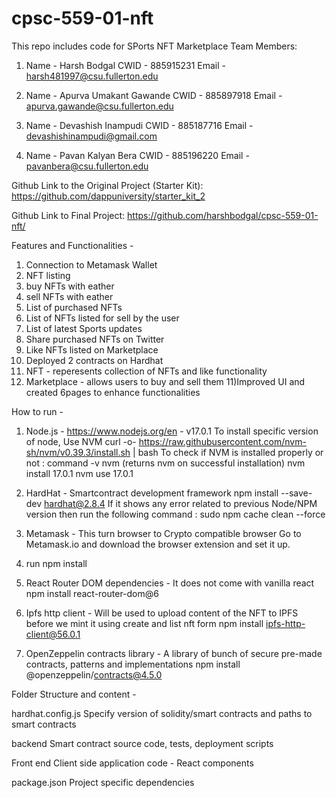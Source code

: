 # cpsc-559-01-nft
This repo includes code for SPorts NFT Marketplace 
Team Members:
1)  Name    -   Harsh Bodgal
   CWID    -   885915231
   Email   -   harsh481997@csu.fullerton.edu


2)  Name    -   Apurva Umakant Gawande
   CWID    -   885897918
   Email   -   apurva.gawande@csu.fullerton.edu


3)  Name    -   Devashish Inampudi
   CWID    -   885187716
   Email   -   devashishinampudi@gmail.com


4)  Name    -   Pavan Kalyan Bera
   CWID    -   885196220
   Email   -   pavanbera@csu.fullerton.edu


Github Link to the Original Project (Starter Kit):
https://github.com/dappuniversity/starter_kit_2

Github Link to Final Project:
https://github.com/harshbodgal/cpsc-559-01-nft/


Features and Functionalities -


1) Connection to Metamask Wallet
2) NFT listing
3) buy NFTs with eather
4) sell NFTs with eather
5) List of purchased NFTs
6) List of NFTs listed for sell by the user
7) List of latest Sports updates
8) Share purchased NFTs on Twitter
9) Like NFTs listed on Marketplace
10) Deployed 2 contracts on Hardhat
   1) NFT - reperesents collection of NFTs and like functionality
   2) Marketplace - allows users to buy and sell them
11)Improved UI and created 6pages to enhance functionalities


How to run -


1) Node.js - https://www.nodejs.org/en - v17.0.1
   To install specific version of node, Use NVM
   curl -o- https://raw.githubusercontent.com/nvm-sh/nvm/v0.39.3/install.sh | bash
   To check if NVM is installed properly or not : command -v nvm (returns nvm on successful installation)
   nvm install 17.0.1
   nvm use 17.0.1

2) HardHat - Smartcontract development framework
   npm install --save-dev hardhat@2.8.4
   If it shows any error related to previous Node/NPM version then run the following command : sudo npm cache clean --force

3)  Metamask - This turn browser to Crypto compatible browser
   Go to Metamask.io and download the browser extension and set it up.

4) run npm install

5) React Router DOM dependencies - It does not come with vanilla react
npm install react-router-dom@6

6) Ipfs http client - Will be used to upload content of the NFT to IPFS before we mint it using create and list nft form
npm install ipfs-http-client@56.0.1

7) OpenZeppelin contracts library - A library of bunch of secure pre-made contracts, patterns and implementations
npm install @openzeppelin/contracts@4.5.0




Folder Structure and content -

hardhat.config.js
Specify version of solidity/smart contracts and paths to smart contracts

backend
Smart contract source code, tests, deployment scripts

Front end
Client side application code - React components

package.json
Project specific dependencies



